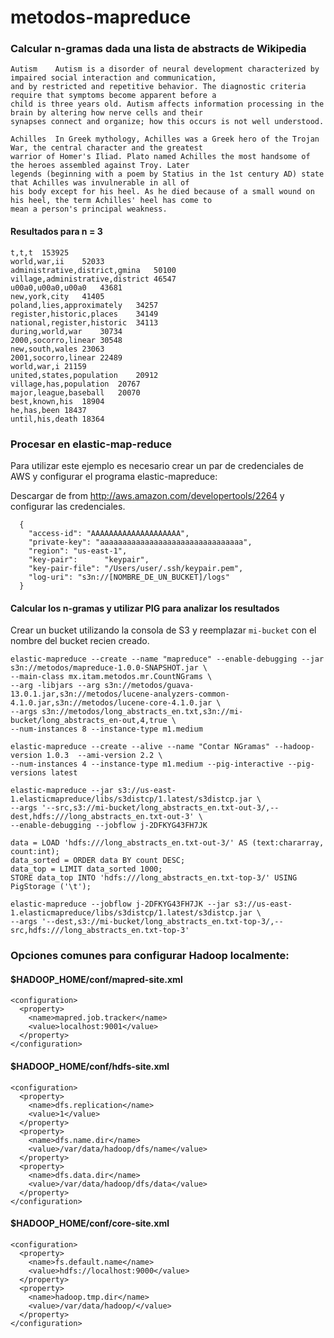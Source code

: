 metodos-mapreduce
=================

### Calcular n-gramas dada una lista de abstracts de Wikipedia

```
Autism    Autism is a disorder of neural development characterized by impaired social interaction and communication,
and by restricted and repetitive behavior. The diagnostic criteria require that symptoms become apparent before a 
child is three years old. Autism affects information processing in the brain by altering how nerve cells and their 
synapses connect and organize; how this occurs is not well understood.

Achilles  In Greek mythology, Achilles was a Greek hero of the Trojan War, the central character and the greatest
warrior of Homer's Iliad. Plato named Achilles the most handsome of the heroes assembled against Troy. Later 
legends (beginning with a poem by Statius in the 1st century AD) state that Achilles was invulnerable in all of 
his body except for his heel. As he died because of a small wound on his heel, the term Achilles' heel has come to 
mean a person's principal weakness.
```

#### Resultados para n = 3

```
t,t,t  153925
world,war,ii	52033
administrative,district,gmina	50100
village,administrative,district	46547
u00a0,u00a0,u00a0	43681
new,york,city	41405
poland,lies,approximately	34257
register,historic,places	34149
national,register,historic	34113
during,world,war	30734
2000,socorro,linear	30548
new,south,wales	23063
2001,socorro,linear	22489
world,war,i	21159
united,states,population	20912
village,has,population	20767
major,league,baseball	20070
best,known,his	18904
he,has,been	18437
until,his,death	18364
```

### Procesar en elastic-map-reduce

Para utilizar este ejemplo es necesario crear un par de credenciales de AWS y configurar el programa elastic-mapreduce:

Descargar de from http://aws.amazon.com/developertools/2264 y configurar las credenciales.

```
  {
    "access-id": "AAAAAAAAAAAAAAAAAAAA",
    "private-key": "aaaaaaaaaaaaaaaaaaaaaaaaaaaaaaaa",
    "region": "us-east-1",
    "key-pair":      "keypair",
    "key-pair-file": "/Users/user/.ssh/keypair.pem",
    "log-uri": "s3n://[NOMBRE_DE_UN_BUCKET]/logs"
  }
```

#### Calcular los n-gramas y utilizar PIG para analizar los resultados

Crear un bucket utilizando la consola de S3 y reemplazar `mi-bucket` con el nombre del bucket recien creado.

```
elastic-mapreduce --create --name "mapreduce" --enable-debugging --jar s3n://metodos/mapreduce-1.0.0-SNAPSHOT.jar \
--main-class mx.itam.metodos.mr.CountNGrams \
--arg -libjars --arg s3n://metodos/guava-13.0.1.jar,s3n://metodos/lucene-analyzers-common-4.1.0.jar,s3n://metodos/lucene-core-4.1.0.jar \
--args s3n://metodos/long_abstracts_en.txt,s3n://mi-bucket/long_abstracts_en-out,4,true \
--num-instances 8 --instance-type m1.medium
```

```
elastic-mapreduce --create --alive --name "Contar NGramas" --hadoop-version 1.0.3  --ami-version 2.2 \
--num-instances 4 --instance-type m1.medium --pig-interactive --pig-versions latest
```

```
elastic-mapreduce --jar s3://us-east-1.elasticmapreduce/libs/s3distcp/1.latest/s3distcp.jar \
--args '--src,s3://mi-bucket/long_abstracts_en.txt-out-3/,--dest,hdfs:///long_abstracts_en.txt-out-3' \
--enable-debugging --jobflow j-2DFKYG43FH7JK 
```

```
data = LOAD 'hdfs:///long_abstracts_en.txt-out-3/' AS (text:chararray, count:int);
data_sorted = ORDER data BY count DESC;
data_top = LIMIT data_sorted 1000;
STORE data_top INTO 'hdfs:///long_abstracts_en.txt-top-3/' USING PigStorage ('\t');
```

```
elastic-mapreduce --jobflow j-2DFKYG43FH7JK --jar s3://us-east-1.elasticmapreduce/libs/s3distcp/1.latest/s3distcp.jar \
--args '--dest,s3://mi-bucket/long_abstracts_en.txt-top-3/,--src,hdfs:///long_abstracts_en.txt-top-3' 
```

### Opciones comunes para configurar Hadoop localmente:

#### $HADOOP_HOME/conf/mapred-site.xml
```
<configuration>
  <property>
    <name>mapred.job.tracker</name>
    <value>localhost:9001</value>
  </property>
</configuration>
```

#### $HADOOP_HOME/conf/hdfs-site.xml 
```
<configuration>
  <property>
    <name>dfs.replication</name>
    <value>1</value>
  </property>
  <property>
    <name>dfs.name.dir</name>
    <value>/var/data/hadoop/dfs/name</value>
  </property>
  <property>
    <name>dfs.data.dir</name>
    <value>/var/data/hadoop/dfs/data</value>
  </property>
</configuration>
```

#### $HADOOP_HOME/conf/core-site.xml
```
<configuration>
  <property>
    <name>fs.default.name</name>
    <value>hdfs://localhost:9000</value>
  </property>
  <property>
    <name>hadoop.tmp.dir</name>
    <value>/var/data/hadoop/</value>
  </property>
</configuration>
```

